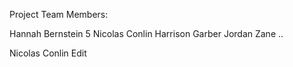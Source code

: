 Project Team Members:

Hannah Bernstein 5
Nicolas Conlin
Harrison Garber
Jordan Zane ..

Nicolas Conlin Edit 
